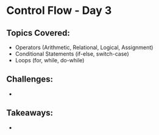 # Control Flow - Day 3
## Topics Covered:
- Operators (Arithmetic, Relational, Logical, Assignment)
- Conditional Statements (if-else, switch-case)
- Loops (for, while, do-while)

## Challenges:
- 
## Takeaways:
- 
